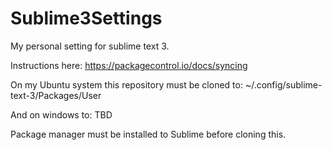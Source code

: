 # Sublime3Settings

My personal setting for sublime text 3.

Instructions here:
https://packagecontrol.io/docs/syncing


On my Ubuntu system this repository must be cloned to:
~/.config/sublime-text-3/Packages/User

And on windows to:
TBD

Package manager must be installed to Sublime before cloning this.
